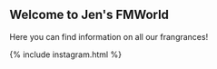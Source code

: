 ## Welcome to Jen's FMWorld

Here you can find information on all our frangrances!

{% include instagram.html %}

